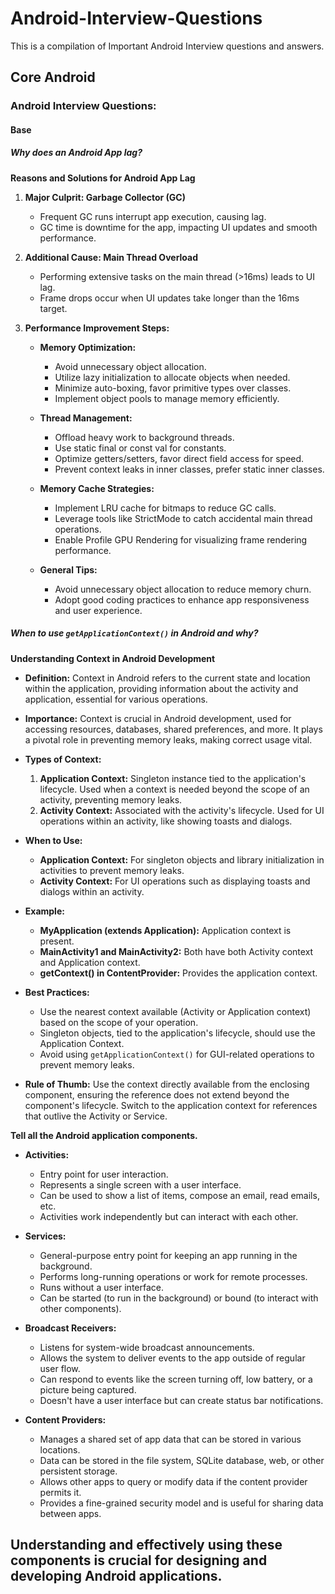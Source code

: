 # Android-Interview-Questions
This is a compilation of Important Android Interview questions and answers.

## Core Android
### Android Interview Questions:

#### Base
##### Why does an Android App lag?

**Reasons and Solutions for Android App Lag**

1. **Major Culprit: Garbage Collector (GC)**
   - Frequent GC runs interrupt app execution, causing lag.
   - GC time is downtime for the app, impacting UI updates and smooth performance.

2. **Additional Cause: Main Thread Overload**
   - Performing extensive tasks on the main thread (>16ms) leads to UI lag.
   - Frame drops occur when UI updates take longer than the 16ms target.

3. **Performance Improvement Steps:**
   - **Memory Optimization:**
     - Avoid unnecessary object allocation.
     - Utilize lazy initialization to allocate objects when needed.
     - Minimize auto-boxing, favor primitive types over classes.
     - Implement object pools to manage memory efficiently.

   - **Thread Management:**
     - Offload heavy work to background threads.
     - Use static final or const val for constants.
     - Optimize getters/setters, favor direct field access for speed.
     - Prevent context leaks in inner classes, prefer static inner classes.

   - **Memory Cache Strategies:**
     - Implement LRU cache for bitmaps to reduce GC calls.
     - Leverage tools like StrictMode to catch accidental main thread operations.
     - Enable Profile GPU Rendering for visualizing frame rendering performance.

   - **General Tips:**
     - Avoid unnecessary object allocation to reduce memory churn.
     - Adopt good coding practices to enhance app responsiveness and user experience.

##### When to use `getApplicationContext()` in Android and why?

**Understanding Context in Android Development**

- **Definition:** Context in Android refers to the current state and location within the application, providing information about the activity and application, essential for various operations.

- **Importance:** Context is crucial in Android development, used for accessing resources, databases, shared preferences, and more. It plays a pivotal role in preventing memory leaks, making correct usage vital.

- **Types of Context:**
  1. **Application Context:** Singleton instance tied to the application's lifecycle. Used when a context is needed beyond the scope of an activity, preventing memory leaks.
  2. **Activity Context:** Associated with the activity's lifecycle. Used for UI operations within an activity, like showing toasts and dialogs.

- **When to Use:**
  - **Application Context:** For singleton objects and library initialization in activities to prevent memory leaks.
  - **Activity Context:** For UI operations such as displaying toasts and dialogs within an activity.

- **Example:**
  - **MyApplication (extends Application):** Application context is present.
  - **MainActivity1 and MainActivity2:** Both have both Activity context and Application context.
  - **getContext() in ContentProvider:** Provides the application context.

- **Best Practices:**
  - Use the nearest context available (Activity or Application context) based on the scope of your operation.
  - Singleton objects, tied to the application's lifecycle, should use the Application Context.
  - Avoid using `getApplicationContext()` for GUI-related operations to prevent memory leaks.
  
- **Rule of Thumb:** Use the context directly available from the enclosing component, ensuring the reference does not extend beyond the component's lifecycle. Switch to the application context for references that outlive the Activity or Service.


 **Tell all the Android application components.**

   - **Activities:**
     - Entry point for user interaction.
     - Represents a single screen with a user interface.
     - Can be used to show a list of items, compose an email, read emails, etc.
     - Activities work independently but can interact with each other.

   - **Services:**
     - General-purpose entry point for keeping an app running in the background.
     - Performs long-running operations or work for remote processes.
     - Runs without a user interface.
     - Can be started (to run in the background) or bound (to interact with other components).

   - **Broadcast Receivers:**
     - Listens for system-wide broadcast announcements.
     - Allows the system to deliver events to the app outside of regular user flow.
     - Can respond to events like the screen turning off, low battery, or a picture being captured.
     - Doesn't have a user interface but can create status bar notifications.

   - **Content Providers:**
     - Manages a shared set of app data that can be stored in various locations.
     - Data can be stored in the file system, SQLite database, web, or other persistent storage.
     - Allows other apps to query or modify data if the content provider permits it.
     - Provides a fine-grained security model and is useful for sharing data between apps.

   Understanding and effectively using these components is crucial for designing and developing Android applications.
---

